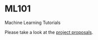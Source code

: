 # ML101
Machine Learning Tutorials

Please take a look at the [project proposals](https://github.com/MLDaily/ML101/edit/master/README.md).
